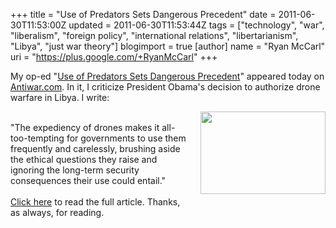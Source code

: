 +++
title = "Use of Predators Sets Dangerous Precedent"
date = 2011-06-30T11:53:00Z
updated = 2011-06-30T11:53:44Z
tags = ["technology", "war", "liberalism", "foreign policy", "international relations", "libertarianism", "Libya", "just war theory"]
blogimport = true
[author]
	name = "Ryan McCarl"
	uri = "https://plus.google.com/+RyanMcCarl"
+++

My op-ed "<a href="http://original.antiwar.com/mccarl/2011/06/29/use-of-predators-sets-dangerous-precedent/">Use of Predators Sets Dangerous Precedent</a>" appeared today on <a href="http://original.antiwar.com/mccarl/2011/06/29/use-of-predators-sets-dangerous-precedent/">Antiwar.com</a>.  In it, I criticize President Obama's decision to authorize drone warfare in Libya.  I write:<br /><div class="separator" style="clear: both; text-align: center;"><a href="http://1.bp.blogspot.com/-hFtV-K6_pCs/Tgybs957h9I/AAAAAAAABDg/VXDjlkN-cvQ/s1600/predator-drone.jpeg" imageanchor="1" style="clear: right; float: right; margin-bottom: 1em; margin-left: 1em;"><img border="0" height="132" src="http://1.bp.blogspot.com/-hFtV-K6_pCs/Tgybs957h9I/AAAAAAAABDg/VXDjlkN-cvQ/s200/predator-drone.jpeg" width="200" /></a></div><br />"The expediency of drones makes it all-too-tempting for governments to use them frequently and carelessly, brushing aside the ethical questions they raise and ignoring the long-term security consequences their use could entail."<br /><br /><a href="http://original.antiwar.com/mccarl/2011/06/29/use-of-predators-sets-dangerous-precedent/">Click here</a> to read the full article.  Thanks, as always, for reading.
